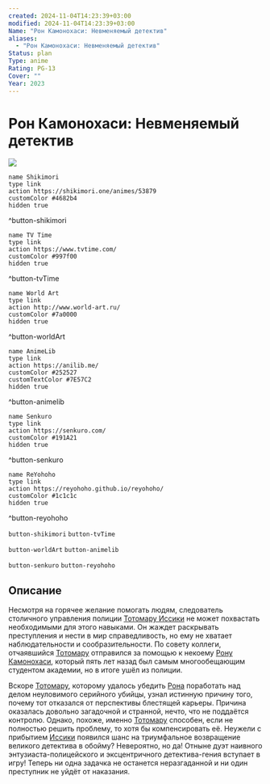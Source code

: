 ```yaml
---
created: 2024-11-04T14:23:39+03:00
modified: 2024-11-04T14:23:39+03:00
Name: "Рон Камонохаси: Невменяемый детектив"
aliases:
  - "Рон Камонохаси: Невменяемый детектив"
Status: plan
Type: anime
Rating: PG-13
Cover: ""
Year: 2023
---
```


# Рон Камонохаси: Невменяемый детектив

![](https://nyaa.shikimori.one/uploads/poster/animes/53879/a2b6c5f4ec5644b0903d509734ad047e.jpeg)

```button
name Shikimori
type link
action https://shikimori.one/animes/53879
customColor #4682b4
hidden true
```
^button-shikimori

```button
name TV Time
type link
action https://www.tvtime.com/
customColor #997f00
hidden true
```
^button-tvTime

```button
name World Art
type link
action http://www.world-art.ru/
customColor #7a0000
hidden true
```
^button-worldArt

```button
name AnimeLib
type link
action https://anilib.me/
customColor #252527
customTextColor #7E57C2
hidden true
```
^button-animelib

```button
name Senkuro
type link
action https://senkuro.com/
customColor #191A21
hidden true
```
^button-senkuro

```button
name ReYohoho
type link
action https://reyohoho.github.io/reyohoho/
customColor #1c1c1c
hidden true
```
^button-reyohoho

`button-shikimori` `button-tvTime`

`button-worldArt` `button-animelib`

`button-senkuro` `button-reyohoho`

## Описание

Несмотря на горячее желание помогать людям, следователь столичного управления полиции [Тотомару Иссики](https://shikimori.one/characters/192285-totomaru-isshiki) не может похвастать необходимыми для этого навыками. Он жаждет раскрывать преступления и нести в мир справедливость, но ему не хватает наблюдательности и сообразительности. По совету коллеги, отчаявшийся [Тотомару](https://shikimori.one/characters/192285-totomaru-isshiki) отправился за помощью к некоему [Рону Камонохаси](https://shikimori.one/characters/192284-ron-kamonohashi), который пять лет назад был самым многообещающим студентом академии, но в итоге ушёл из полиции.

Вскоре [Тотомару](https://shikimori.one/characters/192285-totomaru-isshiki), которому удалось убедить [Рона](https://shikimori.one/characters/192284-ron-kamonohashi) поработать над делом неуловимого серийного убийцы, узнал истинную причину того, почему тот отказался от перспективы блестящей карьеры. Причина оказалась довольно загадочной и странной, нечто, что не поддаётся контролю. Однако, похоже, именно [Тотомару](https://shikimori.one/characters/192285-totomaru-isshiki) способен, если не полностью решить проблему, то хотя бы компенсировать её. Неужели с прибытием [Иссики](https://shikimori.one/characters/192285-totomaru-isshiki) появился шанс на триумфальное возвращение великого детектива в обойму? Невероятно, но да! Отныне дуэт наивного энтузиаста-полицейского и эксцентричного детектива-гения вступает в игру! Теперь ни одна задачка не останется неразгаданной и ни один преступник не уйдёт от наказания.
